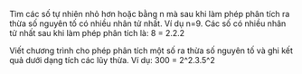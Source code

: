 Tìm các số tự nhiên nhỏ hơn hoặc bằng n mà sau khi làm phép phân tích ra thừa số nguyên tố có nhiều nhân tử nhất. Ví dụ n=9. Các số có nhiều nhân tử nhất sau khi làm phép phân tích là: 8 = 2.2.2

Viết chương trình cho phép phân tích một số ra thừa số nguyên tố và ghi kết quả dưới dạng tích các lũy thừa. Ví dụ: 300 = 2^2.3.5^2
